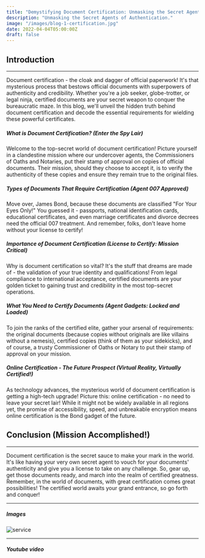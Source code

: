 ```yaml
---
title: "Demystifying Document Certification: Unmasking the Secret Agents of Authentication"
description: "Unmasking the Secret Agents of Authentication."
image: "/images/blog-1-certification.jpg"
date: 2022-04-04T05:00:00Z
draft: false
---
```


## Introduction
---
Document certification - the cloak and dagger of official paperwork! It's that mysterious process that bestows official documents with superpowers of authenticity and credibility. Whether you're a job seeker, globe-trotter, or legal ninja, certified documents are your secret weapon to conquer the bureaucratic maze. In this blog, we'll unveil the hidden truth behind document certification and decode the essential requirements for wielding these powerful certificates.

##### What is Document Certification? (Enter the Spy Lair)
Welcome to the top-secret world of document certification! Picture yourself in a clandestine mission where our undercover agents, the Commissioners of Oaths and Notaries, put their stamp of approval on copies of official documents. Their mission, should they choose to accept it, is to verify the authenticity of these copies and ensure they remain true to the original files.

##### Types of Documents That Require Certification (Agent 007 Approved)
Move over, James Bond, because these documents are classified "For Your Eyes Only!" You guessed it - passports, national identification cards, educational certificates, and even marriage certificates and divorce decrees need the official 007 treatment. And remember, folks, don't leave home without your license to certify!

##### Importance of Document Certification (License to Certify: Mission Critical)
Why is document certification so vital? It's the stuff that dreams are made of - the validation of your true identity and qualifications! From legal compliance to international acceptance, certified documents are your golden ticket to gaining trust and credibility in the most top-secret operations.

##### What You Need to Certify Documents (Agent Gadgets: Locked and Loaded)
To join the ranks of the certified elite, gather your arsenal of requirements: the original documents (because copies without originals are like villains without a nemesis), certified copies (think of them as your sidekicks), and of course, a trusty Commissioner of Oaths or Notary to put their stamp of approval on your mission.

##### Online Certification - The Future Prospect (Virtual Reality, Virtually Certified!)
As technology advances, the mysterious world of document certification is getting a high-tech upgrade! Picture this: online certification - no need to leave your secret lair! While it might not be widely available in all regions yet, the promise of accessibility, speed, and unbreakable encryption means online certification is the Bond gadget of the future.

## Conclusion (Mission Accomplished!)
---
Document certification is the secret sauce to make your mark in the world. It's like having your very own secret agent to vouch for your documents' authenticity and give you a license to take on any challenge. So, gear up, get those documents ready, and march into the realm of certified greatness. Remember, in the world of documents, with great certification comes great possibilities! The certified world awaits your grand entrance, so go forth and conquer!

---

##### Images

![service](/images/service-slide-1.png "service")

---

##### Youtube video

<YoutubePlayer id="C0DPdy98e4c" title="YouTube Video" />
